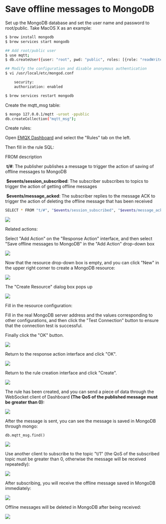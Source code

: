 # Save offline messages to MongoDB

Set up the MongoDB database and set the user name and password to root/public. Take MacOS X as an example:

```bash
$ brew install mongodb
$ brew services start mongodb

## Add root/public user
$ use mqtt;
$ db.createUser({user: "root", pwd: "public", roles: [{role: "readWrite", db: "mqtt"}]});

## Modify the configuration and disable anonymous authentication
$ vi /usr/local/etc/mongod.conf

    security:
    authorization: enabled

$ brew services restart mongodb
```

Create the mqtt_msg table:
```bash
$ mongo 127.0.0.1/mqtt -uroot -ppublic
db.createCollection("mqtt_msg");
```

Create rules:

Open [EMQX Dashboard](http://127.0.0.1:18083/#/rules) and select the "Rules" tab on the left.

Then fill in the rule SQL:

FROM description

​	**t/#**: The publisher publishes a message to trigger the action of saving of offline messages to MongoDB

​	**$events/session_subscribed**: The subscriber subscribes to topics to trigger  the action of getting offline messages

​	**$events/message_acked**: The subscriber replies to the message ACK to trigger the action of deleting the offline message that has been received

```bash
SELECT * FROM "t/#", "$events/session_subscribed", "$events/message_acked" WHERE topic =~ 't/#'
```

![](./assets/rule-engine/mongo_offline_msg_01.png)

Related actions:

Select "Add Action" on the "Response Action" interface, and then select "Save offline messages to MongoDB" in the "Add Action" drop-down box

![](./assets/rule-engine/mongo_offline_msg_02.png)

Now that the resource drop-down box is empty, and you can click "New" in the upper right corner to create a MongoDB resource:

![](./assets/rule-engine/mongo_offline_msg_03.png)

The "Create Resource" dialog box pops up

![](./assets/rule-engine/mongo_offline_msg_04.png)

Fill in the resource configuration:

Fill in the real MongoDB server address and the values corresponding to other configurations, and then click the "Test Connection" button to ensure that the connection test is successful.

Finally click the "OK" button.

![](./assets/rule-engine/mongo_offline_msg_05.png)

Return to the response action interface and click "OK".

![](./assets/rule-engine/mongo_offline_msg_06.png)

Return to the rule creation interface and click "Create".

![](./assets/rule-engine/mongo_offline_msg_07.png)

The rule has been created, and you can send a piece of data through the WebSocket client of Dashboard **(The QoS of the published message must be greater than 0):**

![](./assets/rule-engine/mongo_offline_msg_08.png)

After the message is sent, you can see the message is saved in MongoDB through mongo:

```
db.mqtt_msg.find()
```

![](./assets/rule-engine/mongo_offline_msg_09.png)

Use another client to subscribe to the topic "t/1" (the QoS of the subscribed topic must be greater than 0, otherwise the message will be received repeatedly):

![](./assets/rule-engine/mongo_offline_msg_10.png)

After subscribing, you will receive the offline message saved in MongoDB immediately:

![](./assets/rule-engine/mongo_offline_msg_11.png)

Offline messages will be deleted in MongoDB after being received:

![](./assets/rule-engine/mongo_offline_msg_12.png)